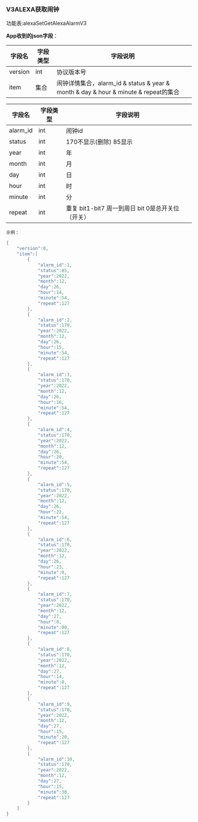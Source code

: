 ### V3ALEXA获取闹钟


功能表:alexaSetGetAlexaAlarmV3

**App收到的json字段**：

| 字段名  | 字段类型 | 字段说明                                                     |
| ------- | -------- | ------------------------------------------------------------ |
| version | int      | 协议版本号                                                   |
| item    | 集合     | 闹钟详情集合，alarm_id & status & year & month & day & hour & minute & repeat的集合 |

| 字段名   | 字段类型 | 字段说明                                           |
| -------- | -------- | -------------------------------------------------- |
| alarm_id | int      | 闹钟id                                             |
| status   | int      | 170不显示(删除) 85显示                             |
| year     | int      | 年                                                 |
| month    | int      | 月                                                 |
| day      | int      | 日                                                 |
| hour     | int      | 时                                                 |
| minute   | int      | 分                                                 |
| repeat   | int      | 重复 bit1-bit7 周一到周日  bit 0是总开关位（开关） |

`示例：`

```c
{
    "version":0,
    "item":[
        {
            "alarm_id":1,
            "status":85,
            "year":2022,
            "month":12,
            "day":26,
            "hour":14,
            "minute":54,
            "repeat":127
        },
        {
            "alarm_id":2,
            "status":170,
            "year":2022,
            "month":12,
            "day":26,
            "hour":15,
            "minute":54,
            "repeat":127
        },
        {
            "alarm_id":3,
            "status":170,
            "year":2022,
            "month":12,
            "day":26,
            "hour":16,
            "minute":54,
            "repeat":127
        },
        {
            "alarm_id":4,
            "status":170,
            "year":2022,
            "month":12,
            "day":26,
            "hour":20,
            "minute":54,
            "repeat":127
        },
        {
            "alarm_id":5,
            "status":170,
            "year":2022,
            "month":12,
            "day":26,
            "hour":22,
            "minute":54,
            "repeat":127
        },
        {
            "alarm_id":6,
            "status":170,
            "year":2022,
            "month":12,
            "day":26,
            "hour":23,
            "minute":0,
            "repeat":127
        },
        {
            "alarm_id":7,
            "status":170,
            "year":2022,
            "month":12,
            "day":27,
            "hour":8,
            "minute":00,
            "repeat":127
        },
        {
            "alarm_id":8,
            "status":170,
            "year":2022,
            "month":12,
            "day":27,
            "hour":14,
            "minute":0,
            "repeat":127
        },
        {
            "alarm_id":9,
            "status":170,
            "year":2022,
            "month":12,
            "day":27,
            "hour":15,
            "minute":20,
            "repeat":127
        },
        {
            "alarm_id":10,
            "status":170,
            "year":2022,
            "month":12,
            "day":27,
            "hour":15,
            "minute":30,
            "repeat":127
        }
    ]
}
```

